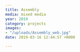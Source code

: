 ```yaml
---
title: Assembly
media: mixed media
year: 2019
category: projects
images:
- "/uploads/Assembly_web.jpg"
date: 2019-03-16 12:44:57 +0000

---
```

